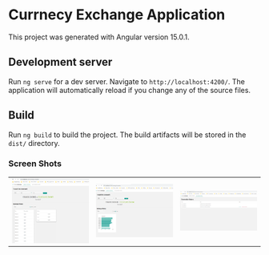 # Currnecy Exchange Application

This project was generated with Angular version 15.0.1.

## Development server

Run `ng serve` for a dev server. Navigate to `http://localhost:4200/`. The application will automatically reload if you change any of the source files.

## Build

Run `ng build` to build the project. The build artifacts will be stored in the `dist/` directory.

<h3>Screen Shots</h3>
<table>
<tr>
<td><img src="https://github.com/shubham-jain05/Currency-exchange/blob/main/src/assets/1.png"  alt="1"></td>
<td><img src="https://github.com/shubham-jain05/Currency-exchange/blob/main/src/assets/2.png"  alt="2"></td>
<td><img src="https://github.com/shubham-jain05/Currency-exchange/blob/main/src/assets/3.png" alt="3"></td>
</tr>
</table>
